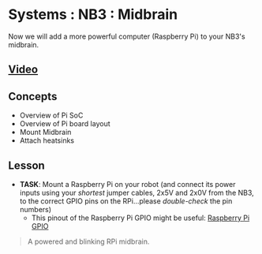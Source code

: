 # Systems : NB3 : Midbrain
Now we will add a more powerful computer (Raspberry Pi) to your NB3's midbrain.

## [Video](https://vimeo.com/1036089510)

## Concepts
- Overview of Pi SoC
- Overview of Pi board layout
- Mount Midbrain
- Attach heatsinks

## Lesson

- **TASK**: Mount a Raspberry Pi on your robot (and connect its power inputs using your *shortest* jumper cables, 2x5V and 2x0V from the NB3, to the correct GPIO pins on the RPi...please *double-check* the pin numbers)
    - This pinout of the Raspberry Pi GPIO might be useful: [Raspberry Pi GPIO](/boxes/systems/_resources/images/rpi_GPIO_pinout.png)
> A powered and blinking RPi midbrain.